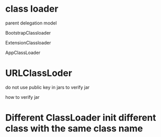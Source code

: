 # class loader

 parent delegation model

BootstrapClassloader

ExtensionClassloader

AppClassLoader

# URLClassLoder

do not use public key in jars to verify jar

how to verify jar

# Different ClassLoader init different class with the same class name

